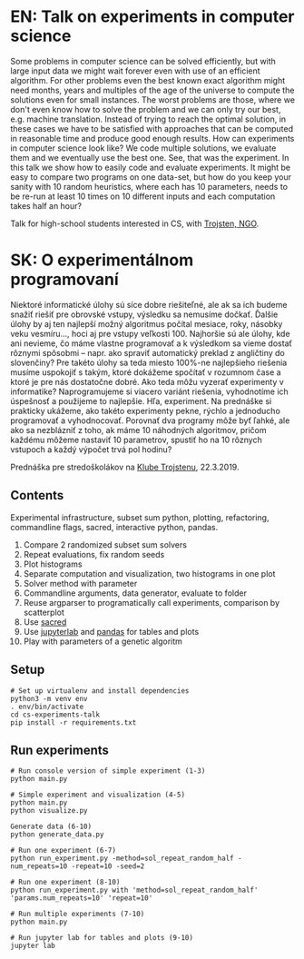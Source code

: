 # EN: Talk on experiments in computer science

Some problems in computer science can be solved efficiently, but with large input data 
we might wait forever even with use of an efficient algorithm. For other problems even the best known
exact algorithm might need months, years and multiples of the age of the universe to compute
the solutions even for small instances. The worst problems are those, where we don't even
know how to solve the problem and we can only try our best, e.g. machine translation.
Instead of trying to reach the optimal solution, in these cases we have to be satisfied with 
approaches that can be computed in reasonable time and produce good enough results.
How can experiments in computer science look like? We code multiple solutions, we evaluate them
and we eventually use the best one. See, that was the experiment. In this talk we show how to
easily code and evaluate experiments. It might be easy to compare two programs on one data-set,
but how do you keep your sanity with 10 random heuristics, where each has 10 parameters, needs
to be re-run at least 10 times on 10 different inputs and each computation takes half an hour?

Talk for high-school students interested in CS, with [Trojsten, NGO](https://www.trojsten.org).

# SK: O experimentálnom programovaní

Niektoré informatické úlohy sú síce dobre riešiteľné, ale ak sa ich budeme snažiť riešiť pre 
obrovské vstupy, výsledku sa nemusíme dočkať. Ďalšie úlohy by aj ten najlepší možný algoritmus
počítal mesiace, roky, násobky veku vesmíru..., hoci aj pre vstupy veľkosti 100. Najhoršie sú
ale úlohy, kde ani nevieme, čo máme vlastne programovať a k výsledkom sa vieme dostať
rôznymi spôsobmi – napr. ako spraviť automatický preklad z angličtiny do slovenčiny?
Pre takéto úlohy sa teda miesto 100%-ne najlepšieho riešenia musíme uspokojiť s takým, 
ktoré dokážeme spočítať v rozumnom čase a ktoré je pre nás dostatočne dobré. Ako teda môžu vyzerať 
experimenty v informatike? Naprogramujeme si viacero variánt riešenia, vyhodnotíme ich úspešnosť 
a použijeme to najlepšie. Hľa, experiment. Na prednáške si prakticky ukážeme, ako takéto 
experimenty pekne, rýchlo a jednoducho programovať a vyhodnocovať. Porovnať dva programy môže 
byť ľahké, ale ako sa nezblázniť z toho, ak máme 10 náhodných algoritmov, pričom každému môžeme 
nastaviť 10 parametrov, spustiť ho na 10 rôznych vstupoch a každý výpočet trvá pol hodinu?

Prednáška pre stredoškolákov na [Klube Trojstenu](http://klub.trojsten.sk/), 22.3.2019.

## Contents
Experimental infrastructure, subset sum python, plotting, refactoring, commandline flags, 
sacred, interactive python, pandas.

1. Compare 2 randomized subset sum solvers
2. Repeat evaluations, fix random seeds
3. Plot histograms
4. Separate computation and visualization, two histograms in one plot
5. Solver method with parameter
6. Commandline arguments, data generator, evaluate to folder
7. Reuse argparser to programatically call experiments, comparison by scatterplot
8. Use [sacred](https://github.com/IDSIA/sacred)
9. Use [jupyterlab](https://github.com/jupyterlab/jupyterlab) and [pandas](https://pandas.pydata.org/) for tables and plots
10. Play with parameters of a genetic algoritm

## Setup
```
# Set up virtualenv and install dependencies
python3 -m venv env
. env/bin/activate
cd cs-experiments-talk
pip install -r requirements.txt
```

## Run experiments
```
# Run console version of simple experiment (1-3)
python main.py

# Simple experiment and visualization (4-5)
python main.py
python visualize.py

Generate data (6-10)
python generate_data.py

# Run one experiment (6-7)
python run_experiment.py -method=sol_repeat_random_half -num_repeats=10 -repeat=10 -seed=2

# Run one experiment (8-10)
python run_experiment.py with 'method=sol_repeat_random_half' 'params.num_repeats=10' 'repeat=10'

# Run multiple experiments (7-10)
python main.py

# Run jupyter lab for tables and plots (9-10)
jupyter lab

```
